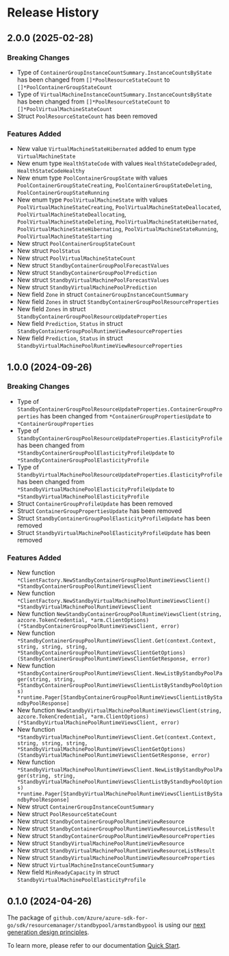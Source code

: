 # Release History

## 2.0.0 (2025-02-28)
### Breaking Changes

- Type of `ContainerGroupInstanceCountSummary.InstanceCountsByState` has been changed from `[]*PoolResourceStateCount` to `[]*PoolContainerGroupStateCount`
- Type of `VirtualMachineInstanceCountSummary.InstanceCountsByState` has been changed from `[]*PoolResourceStateCount` to `[]*PoolVirtualMachineStateCount`
- Struct `PoolResourceStateCount` has been removed

### Features Added

- New value `VirtualMachineStateHibernated` added to enum type `VirtualMachineState`
- New enum type `HealthStateCode` with values `HealthStateCodeDegraded`, `HealthStateCodeHealthy`
- New enum type `PoolContainerGroupState` with values `PoolContainerGroupStateCreating`, `PoolContainerGroupStateDeleting`, `PoolContainerGroupStateRunning`
- New enum type `PoolVirtualMachineState` with values `PoolVirtualMachineStateCreating`, `PoolVirtualMachineStateDeallocated`, `PoolVirtualMachineStateDeallocating`, `PoolVirtualMachineStateDeleting`, `PoolVirtualMachineStateHibernated`, `PoolVirtualMachineStateHibernating`, `PoolVirtualMachineStateRunning`, `PoolVirtualMachineStateStarting`
- New struct `PoolContainerGroupStateCount`
- New struct `PoolStatus`
- New struct `PoolVirtualMachineStateCount`
- New struct `StandbyContainerGroupPoolForecastValues`
- New struct `StandbyContainerGroupPoolPrediction`
- New struct `StandbyVirtualMachinePoolForecastValues`
- New struct `StandbyVirtualMachinePoolPrediction`
- New field `Zone` in struct `ContainerGroupInstanceCountSummary`
- New field `Zones` in struct `StandbyContainerGroupPoolResourceProperties`
- New field `Zones` in struct `StandbyContainerGroupPoolResourceUpdateProperties`
- New field `Prediction`, `Status` in struct `StandbyContainerGroupPoolRuntimeViewResourceProperties`
- New field `Prediction`, `Status` in struct `StandbyVirtualMachinePoolRuntimeViewResourceProperties`


## 1.0.0 (2024-09-26)
### Breaking Changes

- Type of `StandbyContainerGroupPoolResourceUpdateProperties.ContainerGroupProperties` has been changed from `*ContainerGroupPropertiesUpdate` to `*ContainerGroupProperties`
- Type of `StandbyContainerGroupPoolResourceUpdateProperties.ElasticityProfile` has been changed from `*StandbyContainerGroupPoolElasticityProfileUpdate` to `*StandbyContainerGroupPoolElasticityProfile`
- Type of `StandbyVirtualMachinePoolResourceUpdateProperties.ElasticityProfile` has been changed from `*StandbyVirtualMachinePoolElasticityProfileUpdate` to `*StandbyVirtualMachinePoolElasticityProfile`
- Struct `ContainerGroupProfileUpdate` has been removed
- Struct `ContainerGroupPropertiesUpdate` has been removed
- Struct `StandbyContainerGroupPoolElasticityProfileUpdate` has been removed
- Struct `StandbyVirtualMachinePoolElasticityProfileUpdate` has been removed

### Features Added

- New function `*ClientFactory.NewStandbyContainerGroupPoolRuntimeViewsClient() *StandbyContainerGroupPoolRuntimeViewsClient`
- New function `*ClientFactory.NewStandbyVirtualMachinePoolRuntimeViewsClient() *StandbyVirtualMachinePoolRuntimeViewsClient`
- New function `NewStandbyContainerGroupPoolRuntimeViewsClient(string, azcore.TokenCredential, *arm.ClientOptions) (*StandbyContainerGroupPoolRuntimeViewsClient, error)`
- New function `*StandbyContainerGroupPoolRuntimeViewsClient.Get(context.Context, string, string, string, *StandbyContainerGroupPoolRuntimeViewsClientGetOptions) (StandbyContainerGroupPoolRuntimeViewsClientGetResponse, error)`
- New function `*StandbyContainerGroupPoolRuntimeViewsClient.NewListByStandbyPoolPager(string, string, *StandbyContainerGroupPoolRuntimeViewsClientListByStandbyPoolOptions) *runtime.Pager[StandbyContainerGroupPoolRuntimeViewsClientListByStandbyPoolResponse]`
- New function `NewStandbyVirtualMachinePoolRuntimeViewsClient(string, azcore.TokenCredential, *arm.ClientOptions) (*StandbyVirtualMachinePoolRuntimeViewsClient, error)`
- New function `*StandbyVirtualMachinePoolRuntimeViewsClient.Get(context.Context, string, string, string, *StandbyVirtualMachinePoolRuntimeViewsClientGetOptions) (StandbyVirtualMachinePoolRuntimeViewsClientGetResponse, error)`
- New function `*StandbyVirtualMachinePoolRuntimeViewsClient.NewListByStandbyPoolPager(string, string, *StandbyVirtualMachinePoolRuntimeViewsClientListByStandbyPoolOptions) *runtime.Pager[StandbyVirtualMachinePoolRuntimeViewsClientListByStandbyPoolResponse]`
- New struct `ContainerGroupInstanceCountSummary`
- New struct `PoolResourceStateCount`
- New struct `StandbyContainerGroupPoolRuntimeViewResource`
- New struct `StandbyContainerGroupPoolRuntimeViewResourceListResult`
- New struct `StandbyContainerGroupPoolRuntimeViewResourceProperties`
- New struct `StandbyVirtualMachinePoolRuntimeViewResource`
- New struct `StandbyVirtualMachinePoolRuntimeViewResourceListResult`
- New struct `StandbyVirtualMachinePoolRuntimeViewResourceProperties`
- New struct `VirtualMachineInstanceCountSummary`
- New field `MinReadyCapacity` in struct `StandbyVirtualMachinePoolElasticityProfile`


## 0.1.0 (2024-04-26)

The package of `github.com/Azure/azure-sdk-for-go/sdk/resourcemanager/standbypool/armstandbypool` is using our [next generation design principles](https://azure.github.io/azure-sdk/general_introduction.html).

To learn more, please refer to our documentation [Quick Start](https://aka.ms/azsdk/go/mgmt).